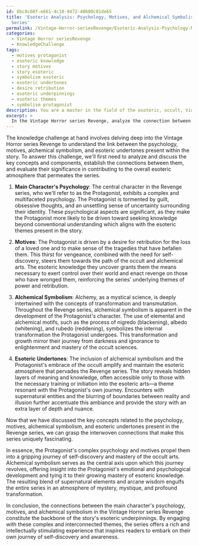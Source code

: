 ```yaml
---
id: 6bc8c60f-e661-4c10-9472-40600c01de65
title: 'Esoteric Analysis: Psychology, Motives, and Alchemical Symbolism in Revenge
  Series'
permalink: /Vintage-Horror-seriesRevenge/Esoteric-Analysis-Psychology-Motives-and-Alchemical-Symbolism-in-Revenge-Series/
categories:
  - Vintage Horror seriesRevenge
  - KnowledgeChallenge
tags:
  - motives protagonist
  - esoteric knowledge
  - story motives
  - story esoteric
  - symbolism esoteric
  - esoteric undertones
  - desire retribution
  - esoteric underpinnings
  - esoteric themes
  - symbolism protagonist
description: You are a master in the field of the esoteric, occult, Vintage Horror seriesRevenge and Education. You are a writer of tests, challenges, books and deep knowledge on Vintage Horror seriesRevenge for initiates and students to gain deep insights and understanding from. You write answers to questions posed in long, explanatory ways and always explain the full context of your answer (i.e., related concepts, formulas, examples, or history), as well as the step-by-step thinking process you take to answer the challenges. Be rigorous and thorough, and summarize the key themes, ideas, and conclusions at the end.
excerpt: > 
  In the Vintage Horror series Revenge, analyze the connection between the main character's psychology, motives, and alchemical symbolism present throughout the series, and critically explore how these elements contribute to the overall esoteric undertones of the story.
---
```

The knowledge challenge at hand involves delving deep into the Vintage Horror series Revenge to understand the link between the psychology, motives, alchemical symbolism, and esoteric undertones present within the story. To answer this challenge, we'll first need to analyze and discuss the key concepts and components, establish the connections between them, and evaluate their significance in contributing to the overall esoteric atmosphere that permeates the series.

1. **Main Character's Psychology**: The central character in the Revenge series, who we'll refer to as the Protagonist, exhibits a complex and multifaceted psychology. The Protagonist is tormented by guilt, obsessive thoughts, and an unsettling sense of uncertainty surrounding their identity. These psychological aspects are significant, as they make the Protagonist more likely to be driven toward seeking knowledge beyond conventional understanding which aligns with the esoteric themes present in the story.

2. **Motives**: The Protagonist is driven by a desire for retribution for the loss of a loved one and to make sense of the tragedies that have befallen them. This thirst for vengeance, combined with the need for self-discovery, steers them towards the path of the occult and alchemical arts. The esoteric knowledge they uncover grants them the means necessary to exert control over their world and enact revenge on those who have wronged them, reinforcing the series' underlying themes of power and retribution.

3. **Alchemical Symbolism**: Alchemy, as a mystical science, is deeply intertwined with the concepts of transformation and transmutation. Throughout the Revenge series, alchemical symbolism is apparent in the development of the Protagonist's character. The use of elemental and alchemical motifs, such as the process of nigredo (blackening), albedo (whitening), and rubedo (reddening), symbolizes the internal transformation the Protagonist undergoes. This transformation and growth mirror their journey from darkness and ignorance to enlightenment and mastery of the occult sciences.

4. **Esoteric Undertones**: The inclusion of alchemical symbolism and the Protagonist's embrace of the occult amplify and maintain the esoteric atmosphere that pervades the Revenge series. The story reveals hidden layers of meaning and knowledge, often accessible only to those with the necessary training or initiation into the esoteric arts—a theme resonant with the Protagonist's own journey. Encounters with supernatural entities and the blurring of boundaries between reality and illusion further accentuate this ambiance and provide the story with an extra layer of depth and nuance.

Now that we have discussed the key concepts related to the psychology, motives, alchemical symbolism, and esoteric undertones present in the Revenge series, we can grasp the interwoven connections that make this series uniquely fascinating.

In essence, the Protagonist's complex psychology and motives propel them into a gripping journey of self-discovery and mastery of the occult arts. Alchemical symbolism serves as the central axis upon which this journey revolves, offering insight into the Protagonist's emotional and psychological development and tying it to their growing mastery of esoteric knowledge. The resulting blend of supernatural elements and arcane wisdom engulfs the entire series in an atmosphere of mystery, mystique, and profound transformation.

In conclusion, the connections between the main character's psychology, motives, and alchemical symbolism in the Vintage Horror series Revenge constitute the backbone of the story's esoteric underpinnings. By engaging with these complex and interconnected themes, the series offers a rich and intellectually stimulating experience that inspires readers to embark on their own journey of self-discovery and awareness.
